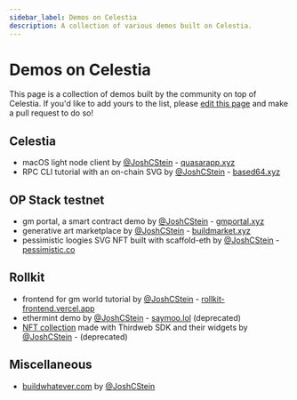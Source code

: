 ```yaml
---
sidebar_label: Demos on Celestia
description: A collection of various demos built on Celestia.
---
```


# Demos on Celestia

<!-- markdownlint-disable MD013 -->

This page is a collection of demos built by the community on top of
Celestia. If you'd like to add yours to the list, please [edit this page](https://github.com/celestiaorg/docs/edit/main/docs/developers/demos.md)
and make a pull request to do so!

## Celestia

* macOS light node client by [@JoshCStein](https://twitter.com/JoshCStein) - [quasarapp.xyz](https://quasarapp.xyz)
* RPC CLI tutorial with an on-chain SVG by [@JoshCStein](https://twitter.com/JoshCStein) - [based64.xyz](https://based64.xyz)

## OP Stack testnet

* gm portal, a smart contract demo by [@JoshCStein](https://twitter.com/JoshCStein) - [gmportal.xyz](https://gmportal.xyz)
* generative art marketplace by [@JoshCStein](https://twitter.com/JoshCStein) - [buildmarket.xyz](https://buildmarket.xyz)
* pessimistic loogies SVG NFT built with scaffold-eth by [@JoshCStein](https://twitter.com/JoshCStein) - [pessimistic.co](https://pessimistic.co)

## Rollkit

* frontend for gm world tutorial by [@JoshCStein](https://twitter.com/JoshCStein) - [rollkit-frontend.vercel.app](https://rollkit.dev/docs/tutorials/gm-world/)
* ethermint demo by [@JoshCStein](https://twitter.com/JoshCStein) - [saymoo.lol](https://saymoo.lol/) (deprecated)
* [NFT collection](https://tiny-base-4787.on.fleek.co/) made with Thirdweb SDK and their widgets by [@JoshCStein](https://twitter.com/JoshCStein) -  (deprecated)

## Miscellaneous

* [buildwhatever.com](https://buildwhatever.com) by [@JoshCStein](https://twitter.com/JoshCStein)
